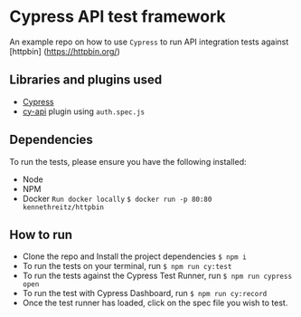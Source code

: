 # Cypress API test framework
An example repo on how to use `Cypress` to run API integration tests against [httpbin] (https://httpbin.org/)

## Libraries and plugins used
- [Cypress](https://www.cypress.io/)
- [cy-api](https://github.com/bahmutov/cy-api) plugin using `auth.spec.js`

## Dependencies
To run the tests, please ensure you have the following installed:
- Node
- NPM
- Docker
`Run docker locally`
`$ docker run -p 80:80 kennethreitz/httpbin`


## How to run
- Clone the repo and Install the project dependencies
`$ npm i`
- To run the tests on your terminal, run
`$ npm run cy:test`
- To run the tests against the Cypress Test Runner, run
`$ npm run cypress open`
- To run the test with Cypress Dashboard, run
`$ npm run cy:record`
- Once the test runner has loaded, click on the spec file you wish to test.